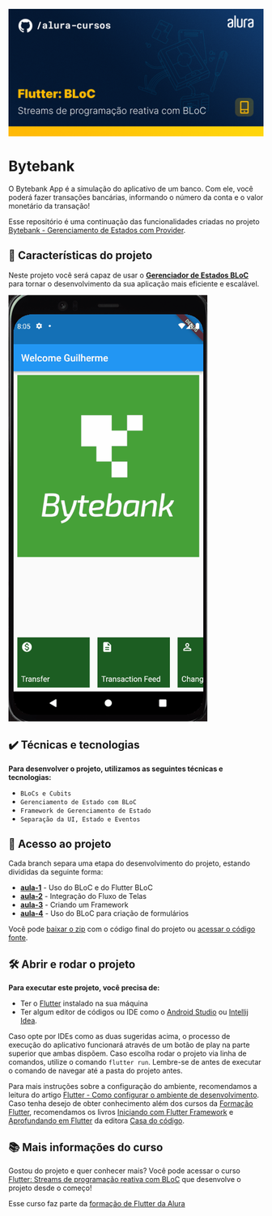 ![Thumbnail GitHub](Readme-FlutterBLoC.png)

# Bytebank

O Bytebank App é a simulação do aplicativo de um banco. Com ele, você poderá fazer transações bancárias, informando o número da conta e o valor monetário da transação!

Esse repositório é uma continuação das funcionalidades criadas no projeto [Bytebank - Gerenciamento de Estados com Provider](https://github.com/alura-cursos/flutter-gerenciamento-de-estado).

## 🔨 Características do projeto

Neste projeto você será capaz de usar o [**Gerenciador de Estados BLoC**](https://bloclibrary.dev/#/gettingstarted) para tornar o desenvolvimento da sua aplicação mais eficiente e escalável.

![Gif Explicativo](FlutterBLoC.gif)

## ✔️ Técnicas e tecnologias

**Para desenvolver o projeto, utilizamos as seguintes técnicas e tecnologias:**

- `BLoCs e Cubits`
- `Gerenciamento de Estado com BLoC`
- `Framework de Gerenciamento de Estado`
- `Separação da UI, Estado e Eventos`

## 📁 Acesso ao projeto

Cada branch separa uma etapa do desenvolvimento do projeto, estando divididas da seguinte forma:

- [**aula-1**](https://github.com/alura-cursos/flutter-bloc/tree/aula1) - Uso do BLoC e do Flutter BLoC
- [**aula-2**](https://github.com/alura-cursos/flutter-bloc/tree/aula2) - Integração do Fluxo de Telas
- [**aula-3**](https://github.com/alura-cursos/flutter-bloc/tree/aula3) - Criando um Framework
- [**aula-4**](https://github.com/alura-cursos/flutter-bloc/tree/aula4) - Uso do BLoC para criação de formulários

Você pode [baixar o zip](https://github.com/alura-cursos/flutter-bloc/archive/aula4.zip) com o código final do projeto ou [acessar o código fonte](https://github.com/alura-cursos/flutter-bloc/tree/aula4).

## 🛠️ Abrir e rodar o projeto

**Para executar este projeto, você precisa de:**

- Ter o [Flutter](https://flutter.dev/docs/get-started/install) instalado na sua máquina
- Ter algum editor de códigos ou IDE como o [Android Studio](https://developer.android.com/studio) ou [Intellij Idea](https://www.jetbrains.com/pt-br/idea/download/).

Caso opte por IDEs como as duas sugeridas acima, o processo de execução do aplicativo funcionará através de um botão de play na parte superior que ambas dispõem. Caso escolha rodar o projeto via linha de comandos, utilize o comando `flutter run`. Lembre-se de antes de executar o comando de navegar até a pasta do projeto antes.

Para mais instruções sobre a configuração do ambiente, recomendamos a leitura do artigo [Flutter - Como configurar o ambiente de desenvolvimento](https://www.alura.com.br/artigos/flutter-como-configurar-o-ambiente-de-desenvolvimento). Caso tenha desejo de obter conhecimento além dos cursos da [Formação Flutter](https://www.alura.com.br/formacao-flutter), recomendamos os livros [Iniciando com Flutter Framework](https://www.casadocodigo.com.br/products/livro-flutter) e [Aprofundando em Flutter](https://www.casadocodigo.com.br/products/livro-aprofundando-flutter) da editora [Casa do código](https://www.casadocodigo.com.br/).

## 📚 Mais informações do curso

Gostou do projeto e quer conhecer mais? Você pode acessar o curso [Flutter: Streams de programação reativa com BLoC](https://cursos.alura.com.br/course/flutter-bloc) que desenvolve o projeto desde o começo!

Esse curso faz parte da [formação de Flutter da Alura](https://cursos.alura.com.br/formacao-flutter)
